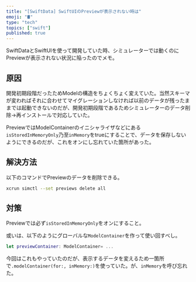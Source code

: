 ```yaml
---
title: "[SwiftData] SwiftUIのPreviewが表示されない時は"
emoji: "🛢️"
type: "tech"
topics: ["swift"]
published: true
---
```


SwiftDataとSwiftUIを使って開発していた時、シミュレーターでは動くのにPreviewが表示されない状況に陥ったのでメモ。

## 原因

開発初期段階だったためModelの構造をちょくちょく変えていた。当然スキーマが変わればそれに合わせてマイグレーションしなければ以前のデータが残ったままでは起動できないのだが、開発初期段階であるためシミュレーターのデータ削除→再インストールで対応していた。

PreviewではModelContainerのイニシャライザなどにある`isStoredInMemoryOnly`乃至`inMemory`をtrueにすることで、データを保存しないようにできるのだが、これをオンにし忘れていた箇所があった。

## 解決方法

以下のコマンドでPreviewのデータを削除できる。

```sh
xcrun simctl --set previews delete all
```

## 対策

Previewでは必ず`isStoredInMemoryOnly`をオンにすること。

或いは、以下のようにグローバルな`ModelContainer`を作って使い回すべし。

```swift
let previewContainer: ModelContainer= ...
```


今回はこれもやっていたのだが、表示するデータを変えるため一箇所で`.modelContainer(for:, inMemory:)`を使っていた。が、`inMemory`を呼び忘れた。